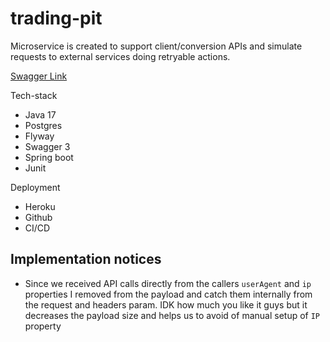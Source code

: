 # trading-pit

Microservice is created to support client/conversion APIs and simulate requests to external services doing retryable actions.

[Swagger Link](https://tradingpit-backend.herokuapp.com/swagger-ui/index.html)

Tech-stack
- Java 17
- Postgres
- Flyway
- Swagger 3
- Spring boot
- Junit

Deployment
- Heroku
- Github
- CI/CD


## Implementation notices
-  Since we received API calls directly from the callers `userAgent` and `ip` properties I removed from the payload and catch them internally from the request and headers param. IDK how much you like it guys but it decreases the payload size and helps us to avoid of manual setup of `IP` property